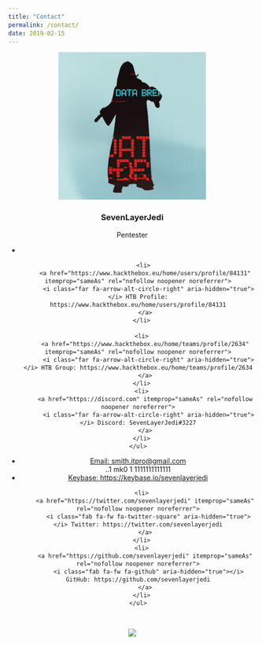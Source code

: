```yaml
---
title: "Contact"
permalink: /contact/
date: 2019-02-15
---
```



<div id="feed-meeee">
  <p align="center">
    <a class="author__avatar">
      <img src="/assets/images/avatar.png" alt="SevenLayerJedi" itemprop="image" />
    </a>
  </p>
</div>



<div id="wtf">
  <p align="center">
      <h3 class="author__name" itemprop="name" style="text-align: center;">SevenLayerJedi</h3>
      <p class="author__bio" itemprop="description" style="text-align: center;">
        Pentester
      </p>
  </p>
</div>




<div id="feed-meeee">
  <p align="center">
  <ul class="social-icons" style="text-align: center;">
      <li>
        <a href="https://www.hackthebox.eu/home/users/profile/84131">
          <script src="https://www.hackthebox.eu/badge/84131"></script>
        </a>
      </li>

       <li>
        <a href="https://www.hackthebox.eu/home/users/profile/84131" itemprop="sameAs" rel="nofollow noopener noreferrer">
          <i class="far fa-arrow-alt-circle-right" aria-hidden="true"></i> HTB Profile: https://www.hackthebox.eu/home/users/profile/84131
        </a>
      </li>

      <li>
        <a href="https://www.hackthebox.eu/home/teams/profile/2634" itemprop="sameAs" rel="nofollow noopener noreferrer">
          <i class="far fa-arrow-alt-circle-right" aria-hidden="true"></i> HTB Group: https://www.hackthebox.eu/home/teams/profile/2634
        </a>
      </li>
      <li>
        <a href="https://discord.com" itemprop="sameAs" rel="nofollow noopener noreferrer">
          <i class="far fa-arrow-alt-circle-right" aria-hidden="true"></i> Discord: SevenLayerJedi#3227
        </a>
      </li>
    </ul>
  </p>
</div>


<div id="feed-meeee">
  <p align="center">
  <ul class="social-icons" style="text-align: center;">
      <li>
        <a href="mailto:smith.itpro@gmail.com">
          <meta itemprop="email" content="smith.itpro@gmail.com" />
          <i class="fas fa-fw fa-envelope-square" aria-hidden="true"></i> Email: smith.itpro@gmail.com
        </a>
      </li>
      ..1 mk0   1 1111111111111
       <li>
        <a href="https://keybase.io/sevenlayerjedi" itemprop="sameAs" rel="nofollow noopener noreferrer">
          <i class="fas fa-fw fa-key" aria-hidden="true"></i> Keybase: https://keybase.io/sevenlayerjedi
        </a>
      </li>

      <li>
        <a href="https://twitter.com/sevenlayerjedi" itemprop="sameAs" rel="nofollow noopener noreferrer">
          <i class="fab fa-fw fa-twitter-square" aria-hidden="true"></i> Twitter: https://twitter.com/sevenlayerjedi
        </a>
      </li>
      <li>
        <a href="https://github.com/sevenlayerjedi" itemprop="sameAs" rel="nofollow noopener noreferrer">
          <i class="fab fa-fw fa-github" aria-hidden="true"></i> GitHub: https://github.com/sevenlayerjedi
        </a>
      </li>
    </ul>
  </p>
</div>

<div id="feed-meeee">
  <br />
  <p align="center">
    <a style="display: inline-block;" href="https://paypal.me/kjs303">
      <img height="40" src="https://camo.githubusercontent.com/0e9e5cac101f7093336b4589c380ab5dcfdcbab0/68747470733a2f2f63646e2e6a7364656c6976722e6e65742f67682f74776f6c66736f6e2f70617970616c2d6769746875622d627574746f6e40312e302e302f646973742f627574746f6e2e737667" />
    </a>
  </p>
</div>

